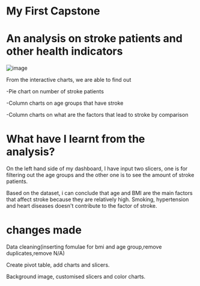 # My First Capstone
# An analysis on stroke patients and other health indicators

![image](https://user-images.githubusercontent.com/123168685/216298032-d87ca93d-d0b6-4b5c-acb7-b9ce91363314.png)

From the interactive charts, we are able to find out

-Pie chart on number of stroke patients 

-Column charts on age groups that have stroke

-Column charts on what are the factors that lead to stroke by comparison

# What have I learnt from the analysis?

On the left hand side of my dashboard, I have input two slicers, one is for filtering out the age groups and the other one is to see the amount of stroke patients.

Based on the dataset, i can conclude that age and BMI are the main factors that affect stroke because they are relatively high. 
Smoking, hypertension and heart diseases doesn't contribute to the factor of stroke.

# changes made

Data cleaning(inserting fomulae for bmi and age group,remove duplicates,remove N/A)

Create pivot table, add charts and slicers.

Background image, customised slicers and color charts.
